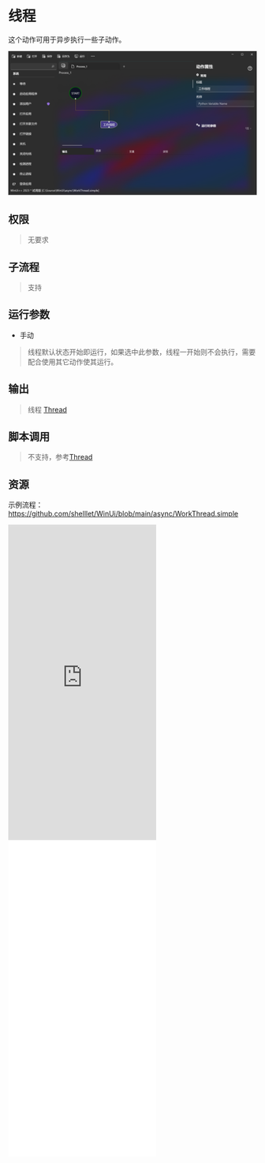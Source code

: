 # 线程 
这个动作可用于异步执行一些子动作。

![WorkThread](./images/02.png ':size=90%')

## 权限
> 无要求

## 子流程

> 支持

## 运行参数

* 手动
> 线程默认状态开始即运行，如果选中此参数，线程一开始则不会执行，需要配合使用其它动作使其运行。

## 输出

>    线程 [Thread](./types/Thread.md)


## 脚本调用

> 不支持，参考[Thread](./types/Thread.md)


## 资源

示例流程：https://github.com/shelllet/WinUi/blob/main/async/WorkThread.simple

<iframe type="text/html" height="640px" src="https://www.youtube.com/embed/aM79yNqAA-g" frameborder="0"></iframe>

<iframe src="//player.bilibili.com/player.html?bvid=BV1zc411c7WX&page=1&autoplay=0" height='640px' scrolling="no" frameborder="no" framespacing="0" allowfullscreen="true"></iframe>